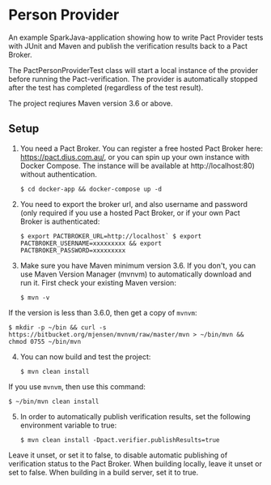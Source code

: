 # Person Provider

An example SparkJava-application showing how to write Pact Provider tests with JUnit and Maven and publish the verification results back to a Pact Broker.

The PactPersonProviderTest class will start a local instance of the provider before running the Pact-verification. The provider is automatically stopped after the test has completed (regardless of the test result).

The project reqiures Maven version 3.6 or above.

## Setup

1. You need a Pact Broker. You can register a free hosted Pact Broker here: https://pact.dius.com.au/, or you can spin up your own instance with Docker Compose. The instance will be available at http://localhost:80) without authentication.

    `$ cd docker-app && docker-compose up -d`

2. You need to export the broker url, and also username and password (only required if you use a hosted Pact Broker, or if your own Pact Broker is authenticated:

    ```$ export PACTBROKER_URL=http://localhost`
    $ export PACTBROKER_USERNAME=xxxxxxxxx && export PACTBROKER_PASSWORD=xxxxxxxxx```

3. Make sure you have Maven minimum version 3.6. If you don't, you can use Maven Version Manager (mvnvm) to automatically download and run it. First check your existing Maven version:

    `$ mvn -v`

If the version is less than 3.6.0, then get a copy of `mvnvm`:

    $ mkdir -p ~/bin && curl -s https://bitbucket.org/mjensen/mvnvm/raw/master/mvn > ~/bin/mvn && chmod 0755 ~/bin/mvn
    
4. You can now build and test the project:

    `$ mvn clean install`

If you use `mvnvm`, then use this command:

    $ ~/bin/mvn clean install

5. In order to automatically publish verification results, set the following environment variable to true:

    `$ mvn clean install -Dpact.verifier.publishResults=true`

Leave it unset, or set it to false, to disable automatic publishing of verification status to the Pact Broker. When building locally, leave it unset or set to false. When building in a build server, set it to true.
